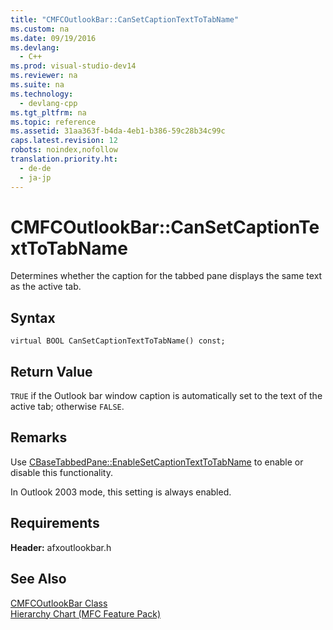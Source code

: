 ```yaml
---
title: "CMFCOutlookBar::CanSetCaptionTextToTabName"
ms.custom: na
ms.date: 09/19/2016
ms.devlang: 
  - C++
ms.prod: visual-studio-dev14
ms.reviewer: na
ms.suite: na
ms.technology: 
  - devlang-cpp
ms.tgt_pltfrm: na
ms.topic: reference
ms.assetid: 31aa363f-b4da-4eb1-b386-59c28b34c99c
caps.latest.revision: 12
robots: noindex,nofollow
translation.priority.ht: 
  - de-de
  - ja-jp
---
```

# CMFCOutlookBar::CanSetCaptionTextToTabName
Determines whether the caption for the tabbed pane displays the same text as the active tab.  
  
## Syntax  
  
```  
virtual BOOL CanSetCaptionTextToTabName() const;  
```  
  
## Return Value  
 `TRUE` if the Outlook bar window caption is automatically set to the text of the active tab; otherwise `FALSE`.  
  
## Remarks  
 Use [CBaseTabbedPane::EnableSetCaptionTextToTabName](../vs140/CBaseTabbedPane--EnableSetCaptionTextToTabName.md) to enable or disable this functionality.  
  
 In Outlook 2003 mode, this setting is always enabled.  
  
## Requirements  
 **Header:** afxoutlookbar.h  
  
## See Also  
 [CMFCOutlookBar Class](../vs140/CMFCOutlookBar-Class.md)   
 [Hierarchy Chart (MFC Feature Pack)](../vs140/Hierarchy-Chart.md)
